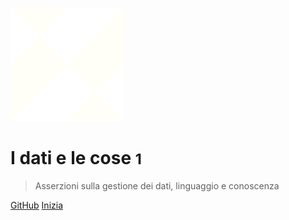 ![logo](assets/icons/lc_logo.svg)

# I dati e le cose <small>1</small>

> Asserzioni sulla gestione dei dati, linguaggio e conoscenza


[GitHub](https://github.com/DATAPORNme/dati-cose)
[Inizia](/visualizzatore.md)
